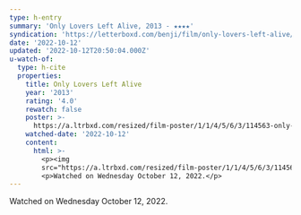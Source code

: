 ```yaml
---
type: h-entry
summary: 'Only Lovers Left Alive, 2013 - ★★★★'
syndication: 'https://letterboxd.com/benji/film/only-lovers-left-alive/'
date: '2022-10-12'
updated: '2022-10-12T20:50:04.000Z'
u-watch-of:
  type: h-cite
  properties:
    title: Only Lovers Left Alive
    year: '2013'
    rating: '4.0'
    rewatch: false
    poster: >-
      https://a.ltrbxd.com/resized/film-poster/1/1/4/5/6/3/114563-only-lovers-left-alive-0-600-0-900-crop.jpg?v=d6151d5d18
    watched-date: '2022-10-12'
    content:
      html: >-
        <p><img
        src="https://a.ltrbxd.com/resized/film-poster/1/1/4/5/6/3/114563-only-lovers-left-alive-0-600-0-900-crop.jpg?v=d6151d5d18"/></p>
        <p>Watched on Wednesday October 12, 2022.</p>
---
```

Watched on Wednesday October 12, 2022.
